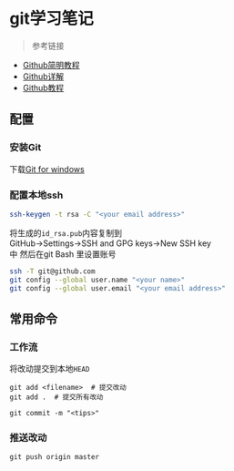 # git学习笔记
> 参考链接
- [Github简明教程](https://www.runoob.com/w3cnote/git-guide.html)
- [Github详解](https://blog.csdn.net/Hanani_Jia/article/details/77950594)
- [Github教程](https://blog.csdn.net/rj597306518/article/details/71307757)

## 配置
### 安装Git
下载[Git for windows](http://msysgit.github.io/)
### 配置本地ssh
```Bash
ssh-keygen -t rsa -C "<your email address>"
```
将生成的`id_rsa.pub`内容复制到  
GitHub->Settings->SSH and GPG keys->New SSH key  
中 然后在git Bash 里设置账号
```Bash
ssh -T git@github.com
git config --global user.name "<your name>"
git config --global user.email "<your email address>"
```

## 常用命令
### 工作流  
将改动提交到本地`HEAD`
```
git add <filename>  # 提交改动
git add .  # 提交所有改动

git commit -m "<tips>"
```
### 推送改动
```
git push origin master
```
